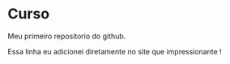 # Curso
 Meu primeiro repositorio do github.

Essa linha eu adicionei diretamente no site que impressionante !
